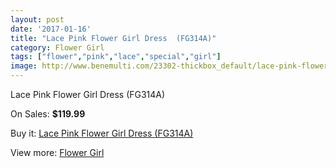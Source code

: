 ```yaml
---
layout: post
date: '2017-01-16'
title: "Lace Pink Flower Girl Dress  (FG314A)"
category: Flower Girl
tags: ["flower","pink","lace","special","girl"]
image: http://www.benemulti.com/23302-thickbox_default/lace-pink-flower-girl-dress-fg314a.jpg
---
```

Lace Pink Flower Girl Dress  (FG314A)

On Sales: **$119.99**
<a href="https://www.benemulti.com/en/flower-girl/9003-lace-pink-flower-girl-dress-fg314a.html"><amp-img layout="responsive" width="600" height="600" src="//www.benemulti.com/23302-thickbox_default/lace-pink-flower-girl-dress-fg314a.jpg" alt="Lace Pink Flower Girl Dress  (FG314A) 0" /></a>
<a href="https://www.benemulti.com/en/flower-girl/9003-lace-pink-flower-girl-dress-fg314a.html"><amp-img layout="responsive" width="600" height="600" src="//www.benemulti.com/23303-thickbox_default/lace-pink-flower-girl-dress-fg314a.jpg" alt="Lace Pink Flower Girl Dress  (FG314A) 1" /></a>

Buy it: [Lace Pink Flower Girl Dress  (FG314A)](https://www.benemulti.com/en/flower-girl/9003-lace-pink-flower-girl-dress-fg314a.html "Lace Pink Flower Girl Dress  (FG314A)")

View more: [Flower Girl](https://www.benemulti.com/en/75-flower-girl "Flower Girl")
